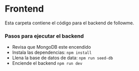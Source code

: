 # Frontend

Esta carpeta contiene el código para el backend de followme.

### Pasos para ejecutar el backend

- Revisa que MongoDB este encendido
- Instala las dependencias: `npm install`
- Llena la base de datos de data: `npm run seed-db`
- Enciende el backend `npm run dev`
